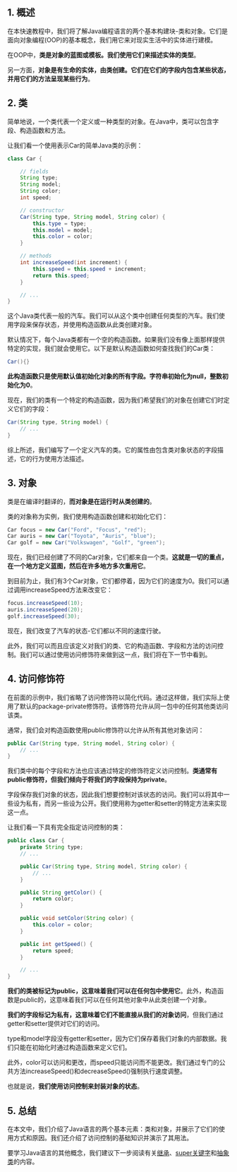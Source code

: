 ## 1. 概述

在本快速教程中，我们将了解Java编程语言的两个基本构建块-类和对象。它们是面向对象编程(OOP)的基本概念，我们用它来对现实生活中的实体进行建模。

在OOP中，**类是对象的蓝图或模板。我们使用它们来描述实体的类型**。

另一方面，**对象是有生命的实体，由类创建。它们在它们的字段内包含某些状态，并用它们的方法呈现某些行为**。

## 2. 类

简单地说，一个类代表一个定义或一种类型的对象。在Java中，类可以包含字段、构造函数和方法。

让我们看一个使用表示Car的简单Java类的示例：

```java
class Car {

    // fields
    String type;
    String model;
    String color;
    int speed;

    // constructor
    Car(String type, String model, String color) {
        this.type = type;
        this.model = model;
        this.color = color;
    }

    // methods
    int increaseSpeed(int increment) {
        this.speed = this.speed + increment;
        return this.speed;
    }

    // ...
}
```

这个Java类代表一般的汽车。我们可以从这个类中创建任何类型的汽车。我们使用字段来保存状态，并使用构造函数从此类创建对象。

默认情况下，每个Java类都有一个空的构造函数。如果我们没有像上面那样提供特定的实现，我们就会使用它。以下是默认构造函数如何查找我们的Car类：

```java
Car(){}
```

**此构造函数只是使用默认值初始化对象的所有字段。字符串初始化为null，整数初始化为0**。

现在，我们的类有一个特定的构造函数，因为我们希望我们的对象在创建它们时定义它们的字段：

```java
Car(String type, String model) {
    // ...
}
```

综上所述，我们编写了一个定义汽车的类。它的属性由包含类对象状态的字段描述，它的行为使用方法描述。

## 3. 对象

类是在编译时翻译的，**而对象是在运行时从类创建的**。

类的对象称为实例，我们使用构造函数创建和初始化它们：

```java
Car focus = new Car("Ford", "Focus", "red");
Car auris = new Car("Toyota", "Auris", "blue");
Car golf = new Car("Volkswagen", "Golf", "green");
```

现在，我们已经创建了不同的Car对象，它们都来自一个类。**这就是一切的重点，在一个地方定义蓝图，然后在许多地方多次重用它**。

到目前为止，我们有3个Car对象，它们都停着，因为它们的速度为0。我们可以通过调用increaseSpeed方法来改变它：

```java
focus.increaseSpeed(10);
auris.increaseSpeed(20);
golf.increaseSpeed(30);
```

现在，我们改变了汽车的状态-它们都以不同的速度行驶。

此外，我们可以而且应该定义对我们的类、它的构造函数、字段和方法的访问控制。我们可以通过使用访问修饰符来做到这一点，我们将在下一节中看到。

## 4. 访问修饰符

在前面的示例中，我们省略了访问修饰符以简化代码。通过这样做，我们实际上使用了默认的package-private修饰符。该修饰符允许从同一包中的任何其他类访问该类。

通常，我们会对构造函数使用public修饰符以允许从所有其他对象访问：

```java
public Car(String type, String model, String color) {
    // ...
}
```

我们类中的每个字段和方法也应该通过特定的修饰符定义访问控制。**类通常有public修饰符，但我们倾向于将我们的字段保持为private**。

字段保存我们对象的状态，因此我们想要控制对该状态的访问。我们可以将其中一些设为私有，而另一些设为公开。我们使用称为getter和setter的特定方法来实现这一点。

让我们看一下具有完全指定访问控制的类：

```java
public class Car {
    private String type;
    // ...

    public Car(String type, String model, String color) {
        // ...
    }

    public String getColor() {
        return color;
    }

    public void setColor(String color) {
        this.color = color;
    }

    public int getSpeed() {
        return speed;
    }

    // ...
}
```

**我们的类被标记为public，这意味着我们可以在任何包中使用它**。此外，构造函数是public的，这意味着我们可以在任何其他对象中从此类创建一个对象。

**我们的字段标记为私有，这意味着它们不能直接从我们的对象访问**，但我们通过getter和setter提供对它们的访问。

type和model字段没有getter和setter，因为它们保存着我们对象的内部数据。我们只能在初始化时通过构造函数来定义它们。

此外，color可以访问和更改，而speed只能访问而不能更改。我们通过专门的公共方法increaseSpeed()和decreaseSpeed()强制执行速度调整。

也就是说，**我们使用访问控制来封装对象的状态**。

## 5. 总结

在本文中，我们介绍了Java语言的两个基本元素：类和对象，并展示了它们的使用方式和原因。我们还介绍了访问控制的基础知识并演示了其用法。

要学习Java语言的其他概念，我们建议下一步阅读有关[继承](https://www.baeldung.com/java-inheritance)、[super关键字](https://www.baeldung.com/java-super)和[抽象类](https://www.baeldung.com/java-abstract-class)的内容。